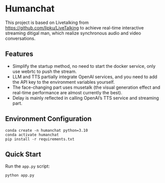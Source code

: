 # Humanchat
This project is based on Livetalking from https://github.com/lipku/LiveTalking to achieve real-time interactive streaming ditigal man, which realize synchronous audio and video conversations.

## Features
- Simplify the startup method, no need to start the docker service, only use webrtc to push the stream.
- LLM and TTS partially integrate OpenAI services, and you need to add the API key to the environment variables yourself.
- The face-changing part uses musetalk (the visual generation effect and real-time performance are almost currently the best).
- Delay is mainly reflected in calling OpenAI’s TTS service and streaming part.

## Environment Configuration

```
conda create -n humanchat python=3.10
conda activate humanchat
pip install -r requirements.txt
```

## Quick Start
Run the `app.py` script:

```
python app.py
```